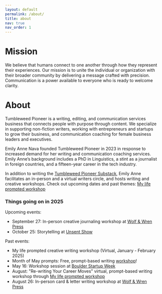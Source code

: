 ```yaml
---
layout: default
permalink: /about/
title: about
nav: true
nav_order: 1
---
```


# Mission 
We believe that humans connect to one another through how they represent their experiences. Our mission is to unite the individual or organization with their broader community by delivering a message crafted with precision. Communication is a power available to everyone who is ready to welcome clarity. 

# About
Tumbleweed Pioneer is a writing, editing, and communication services business that connects people with purpose through content. We specialize in supporting non-fiction writers, working with entrepreneurs and startups to grow their business, and communication coaching for female business leaders and executives. 

Emily Anne Nava founded Tumbleweed Pioneer in 2023 in response to increased demand for her writing and communication coaching services. Emily Anne’s background includes a PhD in Linguistics, a stint as a journalist in foreign countries, and a fifteen-year career in the tech industry.

In addition to writing the [Tumbleweed Pioneer Substack](https://tumbleweedpioneer.substack.com/), Emily Anne facilitates an in-person and  a virtual writers circle, and hosts writing and creative workshops. Check out upcoming dates and past themes: [My life prompted workshop](https://mylifeprompted.com/)

### Things going on in 2025

Upcoming events:
- September 27: In-person creative journaling workshop at [Wolf & Wren Press](https://wolfandwren.com/)
- October 25: Storytelling at [Unsent Show]([https://storycollective.org/](https://www.eventbrite.com/e/unsent-death-show-tickets-1477922258259?aff=oddtdtcreator))


Past events:
- My life prompted creative writing workshop (Virtual, January - February 2025)
- Month of May prompts: Free, prompt-based writing [workshop](https://mylifeprompted.com/register)!
- May 16: Workshop session at [Boulder Startup Week](https://boulderstartupweek.com/)
- August: "Re-writing Your Career Moves" virtual, prompt-based writing workshop through [My life prompted workshop](https://mylifeprompted.com/)
- August 26: In-person card & letter writing workshop at [Wolf & Wren Press](https://wolfandwren.com/)





